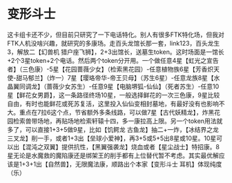 # 变形斗士

这卡组卡还不少，但目前只研究了一下电话特化。别人有很多FTK特化场，但我对FTK人机没啥兴趣，就研究的多康场。走百头龙馆长那一套，link123，百头龙生3，解放二【幻兽机 猎户座飞狮】，2+3出馆长，送墓生token。这时场面是一馆长+2个3星token+2个电话。然后两个token分开用。一个做任意4星【虹光之宣告者】（三色康）-5星【花园蔷薇少女】（检索黑花园）-任意植物族6星【芳香炽天使-甜马郁兰】（炸一）7星【璎珞帝华-帝王贝母】（苏生6星）-任意龙族8星【水晶翼同调龙】（蔷薇少女苏生）-任意9星【电脑堺狐-仙仙】（死者苏生）-任意10星【鲜花女男爵】，这一条路径终场10星，一般选择鲜花的一次三色康，9星比较自由，有时也能鲜花或死苏复活，这里投入仙仙变相封墓地，有最好没有也影响不大。重点在7拉6这个点，节省额外多条线路，可以做7星【古代妖精龙】，炸黑花园检索兽带场地，再贴场地检索轩辕十四，多一康拉高上限。另一个token用法就多了，可以直接1+3+5做9星，比如【饥鳄龙 古鱼龙】抽二+一炸，【冰结界之龙 三叉龙】削一手，或者1+3出【垒球小爱神】，再3+5或5+5出8星或10星。10星可以出【混沌之双翼】提供抗性，【黑翼强袭龙】烧血或者【星尘战士】特招康。8星无论是水魔救的魔陷康还是绑架王的削手都有上位替代暂不考虑。其实最优解应该是1+3+1出【自然兽】，无限魔法康，顺路出个本家【变形斗士 耳机】体现纯度（乐）

